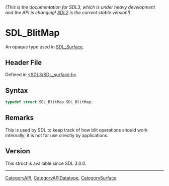###### (This is the documentation for SDL3, which is under heavy development and the API is changing! [SDL2](https://wiki.libsdl.org/SDL2/) is the current stable version!)
# SDL_BlitMap

An opaque type used in [SDL_Surface](SDL_Surface).

## Header File

Defined in [<SDL3/SDL_surface.h>](https://github.com/libsdl-org/SDL/blob/main/include/SDL3/SDL_surface.h)

## Syntax

```c
typedef struct SDL_BlitMap SDL_BlitMap;
```

## Remarks

This is used by SDL to keep track of how blit operations should work
internally; it is not for use directly by applications.

## Version

This struct is available since SDL 3.0.0.

----
[CategoryAPI](CategoryAPI), [CategoryAPIDatatype](CategoryAPIDatatype), [CategorySurface](CategorySurface)

